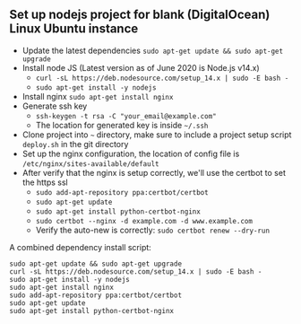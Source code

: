 ## Set up nodejs project for blank (DigitalOcean) Linux Ubuntu instance

- Update the latest dependencies `sudo apt-get update && sudo apt-get upgrade`
- Install node JS (Latest version as of June 2020 is Node.js v14.x)
  - `curl -sL https://deb.nodesource.com/setup_14.x | sudo -E bash -`
  - `sudo apt-get install -y nodejs`
- Install nginx `sudo apt-get install nginx`
- Generate ssh key
  - `ssh-keygen -t rsa -C "your_email@example.com"`
  - The location for generated key is inside `~/.ssh`
- Clone project into `~` directory, make sure to include a project setup script `deploy.sh` in the git directory
- Set up the nginx configuration, the location of config file is `/etc/nginx/sites-available/default`
- After verify that the nginx is setup correctly, we'll use the certbot to set the https ssl
  - `sudo add-apt-repository ppa:certbot/certbot`
  - `sudo apt-get update`
  - `sudo apt-get install python-certbot-nginx`
  - `sudo certbot --nginx -d example.com -d www.example.com`
  - Verify the auto-new is correctly: `sudo certbot renew --dry-run`

A combined dependency install script:

```
sudo apt-get update && sudo apt-get upgrade
curl -sL https://deb.nodesource.com/setup_14.x | sudo -E bash -
sudo apt-get install -y nodejs
sudo apt-get install nginx
sudo add-apt-repository ppa:certbot/certbot
sudo apt-get update
sudo apt-get install python-certbot-nginx
```
